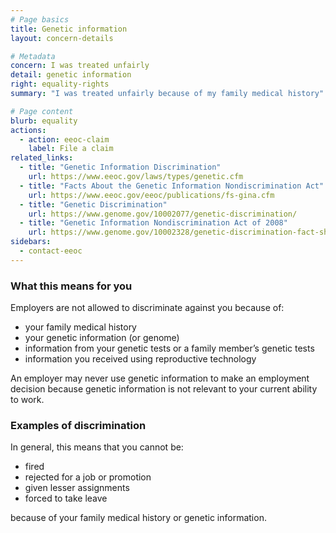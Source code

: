 ```yaml
---
# Page basics
title: Genetic information
layout: concern-details

# Metadata
concern: I was treated unfairly
detail: genetic information
right: equality-rights
summary: "I was treated unfairly because of my family medical history"

# Page content
blurb: equality
actions:
  - action: eeoc-claim
    label: File a claim
related_links:
  - title: "Genetic Information Discrimination"
    url: https://www.eeoc.gov/laws/types/genetic.cfm
  - title: "Facts About the Genetic Information Nondiscrimination Act"
    url: https://www.eeoc.gov/eeoc/publications/fs-gina.cfm
  - title: "Genetic Discrimination"
    url: https://www.genome.gov/10002077/genetic-discrimination/
  - title: "Genetic Information Nondiscrimination Act of 2008"
    url: https://www.genome.gov/10002328/genetic-discrimination-fact-sheet/
sidebars:
  - contact-eeoc
---
```


### What this means for you

Employers are not allowed to discriminate against you because of:

- your family medical history
- your genetic information (or genome)
- information from your genetic tests or a family member’s genetic tests
- information you received using reproductive technology

An employer may never use genetic information to make an employment decision because genetic information is not relevant to your current ability to work.

### Examples of discrimination

In general, this means that you cannot be:

- fired
- rejected for a job or promotion
- given lesser assignments
- forced to take leave

because of your family medical history or genetic information.
